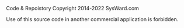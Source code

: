 Code & Repoistory Copyright 2014-2022 SysWard.com

Use of this source code in another commercial application is forbidden.
